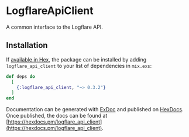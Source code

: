 # LogflareApiClient

A common interface to the Logflare API.

## Installation

If [available in Hex](https://hex.pm/docs/publish), the package can be installed
by adding `logflare_api_client` to your list of dependencies in `mix.exs`:

```elixir
def deps do
  [
    {:logflare_api_client, "~> 0.3.2"}
  ]
end
```

Documentation can be generated with [ExDoc](https://github.com/elixir-lang/ex_doc)
and published on [HexDocs](https://hexdocs.pm). Once published, the docs can
be found at [https://hexdocs.pm/logflare_api_client](https://hexdocs.pm/logflare_api_client).

